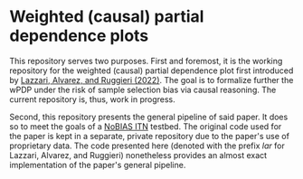 # Weighted (causal) partial dependence plots

This repository serves two purposes. First and foremost, it is the working repository for the weighted (causal) partial dependence plot first introduced by [Lazzari, Alvarez, and Ruggieri (2022)](https://link.springer.com/article/10.1007/s41060-022-00329-w). The goal is to formalize further the wPDP under the risk of sample selection bias via causal reasoning. The current repository is, thus, work in progress.

Second, this repository presents the general pipeline of said paper. It does so to meet the goals of a [NoBIAS ITN](https://nobias-project.eu/) testbed. The original code used for the paper is kept in a separate, private repository due to the paper's use of proprietary data. The code presented here (denoted with the prefix *lar* for Lazzari, Alvarez, and Ruggieri) nonetheless provides an almost exact implementation of the paper's general pipeline.  
